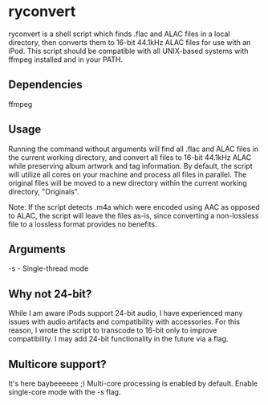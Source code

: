# ryconvert

ryconvert is a shell script which finds .flac and ALAC files in a local directory, then converts them to 16-bit 44.1kHz ALAC files for use with an iPod. This script should be compatible with all UNIX-based systems with ffmpeg installed and in your PATH.

## Dependencies

ffmpeg

## Usage

Running the command without arguments will find all .flac and ALAC files in the current working directory, and convert all files to 16-bit 44.1kHz ALAC while preserving album artwork and tag information. By default, the script will utilize all cores on your machine and process all files in parallel. The original files will be moved to a new directory within the current working directory, "Originals".

Note: If the script detects .m4a which were encoded using AAC as opposed to ALAC, the script will leave the files as-is, since converting a non-lossless file to a lossless format provides no benefits.

## Arguments

 -s - Single-thread mode

## Why not 24-bit?

While I am aware iPods support 24-bit audio, I have experienced many issues with audio artifacts and compatibility with accessories. For this reason, I wrote the script to transcode to 16-bit only to improve compatibility. I may add 24-bit functionality in the future via a flag.

## Multicore support?

It's here baybeeeeee ;)
Multi-core processing is enabled by default. Enable single-core mode with the -s flag.
